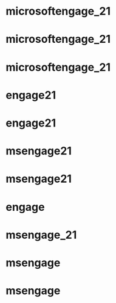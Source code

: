 # microsoftengage_21
# microsoftengage_21
# microsoftengage_21
# engage21
# engage21
# msengage21
# msengage21
# engage
# msengage_21
# msengage
# msengage
